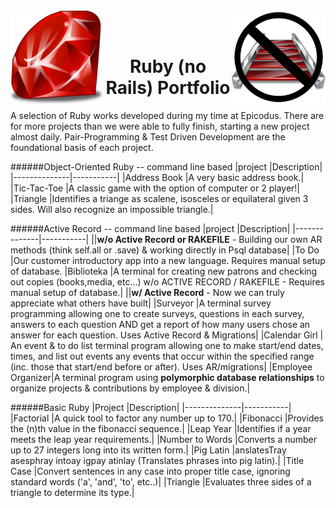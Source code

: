 <img align='left' src='https://github.com/Kowser/Ruby_Portfolio/blob/master/ruby.png' width='150px'>
<img align='right' src='https://github.com/Kowser/Ruby_Portfolio/blob/master/no_rails.png' width='150px'>
<br>
<br>
<h1 align='center'>Ruby (no Rails) Portfolio</h1>
A selection of Ruby works developed during my time at Epicodus. There are for more projects than we were able to fully finish, starting a new project almost daily. Pair-Programming & Test Driven Development are the foundational basis of each project.

######Object-Oriented Ruby -- command line based
|project       |Description|
|--------------|-----------|
|Address Book  |A very basic address book.|
|Tic-Tac-Toe   |A classic game with the option of computer or 2 player!|
|Triangle      |Identifies a triange as scalene, isosceles or equilateral given 3 sides. Will also recognize an impossible triangle.|

######Active Record -- command line based
|project       |Description|
|--------------|-----------|
||**w/o Active Record or RAKEFILE** - Building our own AR methods (think self.all or .save) & working directly in Psql database|
|To Do         |Our customer introductory app into a new language. Requires manual setup of database.
|Biblioteka    |A terminal for creating new patrons and checking out copies (books,media, etc...) w/o ACTIVE RECORD / RAKEFILE -  Requires manual setup of database.|
||**w/ Active Record** - Now we can truly appreciate what others have built|
|Surveyor        |A terminal survey programming allowing one to create surveys, questions in each survey, answers to each question AND get a report of how many users chose an answer for each question. Uses Active Record & Migrations|
|Calendar Girl  | An event & to do list terminal program allowing one to make start/end dates, times, and list out events any events that occur within the specified range (inc. those that start/end before or after). Uses AR/migrations|
|Employee Organizer|A terminal program using **polymorphic database relationships** to organize projects & contributions by employee & division.|


######Basic Ruby
|Project       |Description|
|--------------|-----------|
|Factorial     |A quick tool to factor any number up to 170.|
|Fibonacci     |Provides the (n)th value in the fibonacci sequence.|
|Leap Year     |Identifies if a year meets the leap year requirements.|
|Number to Words       |Converts a number up to 27 integers long into its written form.|
|Pig Latin     |anslatesTray asesphray intoay igpay atinlay (Translates phrases into pig latin).|
|Title Case    |Convert sentences in any case into proper title case, ignoring standard words ('a', 'and', 'to', etc..)|
|Triangle      |Evaluates three sides of a triangle to determine its type.|

